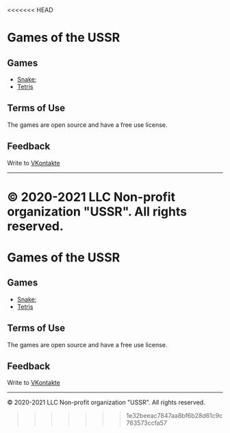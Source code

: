 <<<<<<< HEAD
# Games of the USSR
## Games
* [Snake](https://agent-kgb-228.github.io/games/snake/);
* [Tetris](https://agent-kgb-228.github.io/games/tetris)

## Terms of Use

The games are open source and have a free use license.

## Feedback
Write to [VKontakte](https://vk.me/club198438193)

<hr>

© 2020-2021 LLC Non-profit organization "USSR". All rights reserved.
=======
# Games of the USSR
## Games
* [Snake](https://agent-kgb-228.github.io/games/snake/);
* [Tetris](https://agent-kgb-228.github.io/games/tetris)

## Terms of Use

The games are open source and have a free use license.

## Feedback
Write to [VKontakte](https://vk.me/club198438193)

<hr>

© 2020-2021 LLC Non-profit organization "USSR". All rights reserved.
>>>>>>> 1e32beeac7847aa8bf6b28d61c9c763573ccfa57
